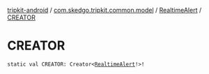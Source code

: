 [tripkit-android](../../index.md) / [com.skedgo.tripkit.common.model](../index.md) / [RealtimeAlert](index.md) / [CREATOR](./-c-r-e-a-t-o-r.md)

# CREATOR

`static val CREATOR: Creator<`[`RealtimeAlert`](index.md)`!>!`